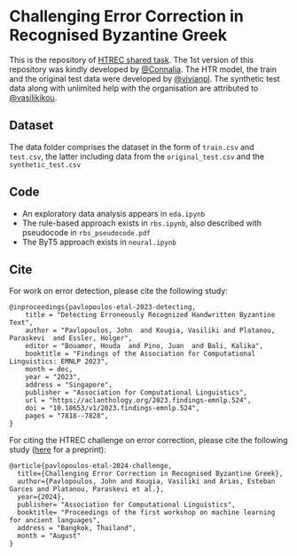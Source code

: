 # Challenging Error Correction in Recognised Byzantine Greek

This is the repository of [HTREC shared task](https://www.aicrowd.com/challenges/htrec-2022). The 1st version of this repository was kindly developed by [@Connalia](https://github.com/Connalia/). The HTR model, the train and the original test data were developed by [@vivianpl](https://github.com/vivianpl). The synthetic test data along with unlimited help with the organisation are attributed to [@vasilikikou](https://github.com/vasilikikou).

## Dataset

The data folder comprises the dataset in the form of `train.csv` and `test.csv`, the latter including data from the `original_test.csv` and the `synthetic_test.csv`

## Code

* An exploratory data analysis appears in `eda.ipynb`
* The rule-based approach exists in `rbs.ipynb`, also described with pseudocode in `rbs_pseudocode.pdf`
* The ByT5 approach exists in `neural.ipynb`

## Cite
For work on error detection, please cite the following study:
```
@inproceedings{pavlopoulos-etal-2023-detecting,
    title = "Detecting Erroneously Recognized Handwritten Byzantine Text",
    author = "Pavlopoulos, John  and Kougia, Vasiliki and Platanou, Paraskevi  and Essler, Holger",
    editor = "Bouamor, Houda  and Pino, Juan  and Bali, Kalika",
    booktitle = "Findings of the Association for Computational Linguistics: EMNLP 2023",
    month = dec,
    year = "2023",
    address = "Singapore",
    publisher = "Association for Computational Linguistics",
    url = "https://aclanthology.org/2023.findings-emnlp.524",
    doi = "10.18653/v1/2023.findings-emnlp.524",
    pages = "7818--7828",
}
```

For citing the HTREC challenge on error correction, please cite the following study ([here](https://doi.org/10.21203/rs.3.rs-2921088/v3) for a preprint):
```
@article{pavlopoulos-etal-2024-challenge,
  title={Challenging Error Correction in Recognised Byzantine Greek},
  author={Pavlopoulos, John and Kougia, Vasiliki and Arias, Esteban Garces and Platanou, Paraskevi et al.},
  year={2024},
  publisher= "Association for Computational Linguistics",
  booktitle= "Proceedings of the first workshop on machine learning for ancient languages",
  address = "Bangkok, Thailand",
  month = "August"
}
```
